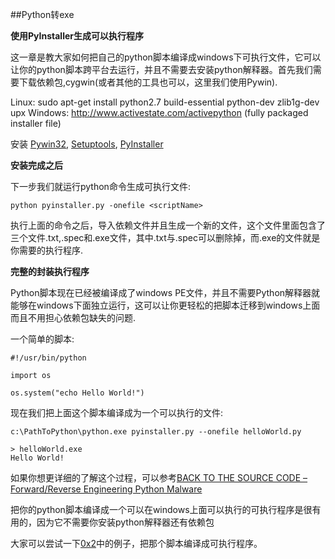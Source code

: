 ##Python转exe

**使用PyInstaller生成可以执行程序**

这一章是教大家如何把自己的python脚本编译成windows下可执行文件，它可以让你的python脚本跨平台去运行，并且不需要去安装python解释器。首先我们需要下载依赖包,cygwin(或者其他的工具也可以，这里我们使用Pywin).

Linux: sudo apt-get install python2.7 build-essential python-dev zlib1g-dev upx
Windows: http://www.activestate.com/activepython (fully packaged installer file)

安装 [Pywin32](http://sourceforge.net/projects/pywin32/), [Setuptools](https://pypi.python.org/pypi/setuptools#downloads), [PyInstaller](http://www.pyinstaller.org/)

**安装完成之后**

下一步我们就运行python命令生成可执行文件:
```
python pyinstaller.py -onefile <scriptName>
```

执行上面的命令之后，导入依赖文件并且生成一个新的文件，这个文件里面包含了三个文件<scriptName>.txt,<scriptName>.spec和<scriptName>.exe文件，其中.txt与.spec可以删除掉，而.exe的文件就是你需要的执行程序.

**完整的封装执行程序**

Python脚本现在已经被编译成了windows PE文件，并且不需要Python解释器就能够在windows下面独立运行，这可以让你更轻松的把脚本迁移到windows上面而且不用担心依赖包缺失的问题.

一个简单的脚本:
```
#!/usr/bin/python
 
import os
 
os.system("echo Hello World!")
```

现在我们把上面这个脚本编译成为一个可以执行的文件:

```
c:\PathToPython\python.exe pyinstaller.py --onefile helloWorld.py
 
> helloWorld.exe
Hello World!
```

如果你想更详细的了解这个过程，可以参考[BACK TO THE SOURCE CODE – Forward/Reverse Engineering Python Malware](http://www.primalsecurity.net/back-to-the-source-code-forwardingreverse-engineering-python-malware/)

把你的python脚本编译成一个可以在windows上面可以执行的可执行程序是很有用的，因为它不需要你安装python解释器还有依赖包

大家可以尝试一下[0x2](https://github.com/smartFlash/pySecurity/blob/master/zh-cn/0x2.md)中的例子，把那个脚本编译成可执行程序。